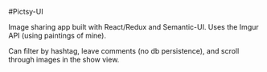 #Pictsy-UI

Image sharing app built with React/Redux and Semantic-UI. Uses the Imgur API (using paintings of mine).

Can filter by hashtag, leave comments (no db persistence), and scroll through images in the show view.


